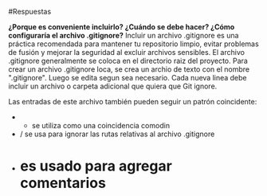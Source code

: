 #Respuestas

**¿Porque es conveniente incluirlo? ¿Cuándo se debe hacer? ¿Cómo configuraría el archivo .gitignore?**
Incluir un archivo .gitignore es una práctica recomendada para mantener tu repositorio limpio, evitar problemas de fusión y mejorar la seguridad al excluir archivos sensibles.
El archivo .gitignore generalmente se coloca en el directorio raiz del proyecto. Para crear un archivo
.gitignore loca, se crea un archio de texto con el nombre ".gitignore". Luego se edita segun sea necesario.
Cada nueva linea debe incluir un archivo o carpeta adicional que quiera que Git ignore.

Las entradas de este archivo también pueden seguir un patrón coincidente:

- * se utiliza como una coincidencia comodin 
- / se usa para ignorar las rutas relativas al archivo .gitignore
- # es usado para agregar comentarios